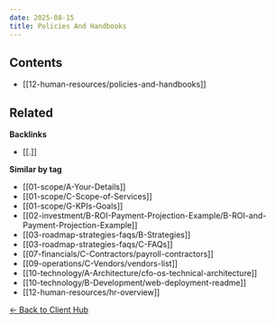 ```yaml
---
date: 2025-08-15
title: Policies And Handbooks
---
```


<!-- AUTO-TOC:START -->

## Contents
- [[12-human-resources/policies-and-handbooks]]

<!-- AUTO-TOC:END -->


<!-- RELATED:START -->

## Related
**Backlinks**
- [[.]]

**Similar by tag**
- [[01-scope/A-Your-Details]]
- [[01-scope/C-Scope-of-Services]]
- [[01-scope/G-KPIs-Goals]]
- [[02-investment/B-ROI-Payment-Projection-Example/B-ROI-and-Payment-Projection-Example]]
- [[03-roadmap-strategies-faqs/B-Strategies]]
- [[03-roadmap-strategies-faqs/C-FAQs]]
- [[07-financials/C-Contractors/payroll-contractors]]
- [[09-operations/C-Vendors/vendors-list]]
- [[10-technology/A-Architecture/cfo-os-technical-architecture]]
- [[10-technology/B-Development/web-deployment-readme]]
- [[12-human-resources/hr-overview]]

<!-- RELATED:END -->






[← Back to Client Hub](https://www.builtbyrays.com/Client-Vault/portal)